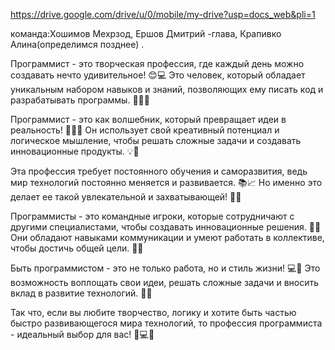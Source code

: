 https://drive.google.com/drive/u/0/mobile/my-drive?usp=docs_web&pli=1

 команда:Хошимов Мехрзод, Ершов Дмитрий -глава, Крапивко Алина(определимся позднее) .
 
Программист - это творческая профессия, где каждый день можно создавать нечто удивительное! 😊💻 Это человек, который обладает уникальным набором навыков и знаний, позволяющих ему писать код и разрабатывать программы. 🚀👨‍💻

Программист - это как волшебник, который превращает идеи в реальность! 🧙‍♂️💡 Он использует свой креативный потенциал и логическое мышление, чтобы решать сложные задачи и создавать инновационные продукты. 💡🔧

Эта профессия требует постоянного обучения и саморазвития, ведь мир технологий постоянно меняется и развивается. 📚📈 Но именно это делает ее такой увлекательной и захватывающей! 💪🌟

Программисты - это командные игроки, которые сотрудничают с другими специалистами, чтобы создавать инновационные решения. 👥🤝 Они обладают навыками коммуникации и умеют работать в коллективе, чтобы достичь общей цели. 🤝💼

Быть программистом - это не только работа, но и стиль жизни! 💻🌈 Это возможность воплощать свои идеи, решать сложные задачи и вносить вклад в развитие технологий. 🌟🚀

Так что, если вы любите творчество, логику и хотите быть частью быстро развивающегося мира технологий, то профессия программиста - идеальный выбор для вас! 💪💻🌟
